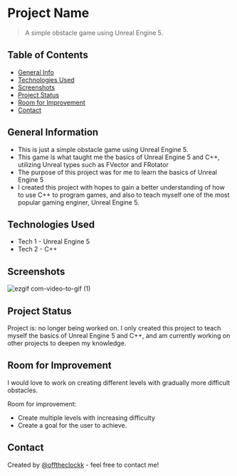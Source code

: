 # Project Name
> A simple obstacle game using Unreal Engine 5.

## Table of Contents
* [General Info](#general-information)
* [Technologies Used](#technologies-used)
* [Screenshots](#screenshots)
* [Project Status](#project-status)
* [Room for Improvement](#room-for-improvement)
* [Contact](#contact)


## General Information
- This is just a simple obstacle game using Unreal Engine 5.
- This game is what taught me the basics of Unreal Engine 5 and C++, utilizing Unreal types such as FVector and FRotator
- The purpose of this project was for me to learn the basics of Unreal Engine 5
- I created this project with hopes to gain a better understanding of how to use C++ to program games, and also to teach myself one of the most popular gaming enginer, Unreal Engine 5.


## Technologies Used
- Tech 1 - Unreal Engine 5
- Tech 2 - C++


## Screenshots
![ezgif com-video-to-gif (1)](https://user-images.githubusercontent.com/88730624/231588307-db3cec1f-6964-4865-9284-c1980576249a.gif)


## Project Status
Project is: no longer being worked on. I only created this project to teach myself the basics of Unreal Engine 5 and C++, and am currently working on other projects to deepen my knowledge.


## Room for Improvement
I would love to work on creating different levels with gradually more difficult obstacles.

Room for improvement:
- Create multiple levels with increasing difficulty
- Create a goal for the user to achieve.


## Contact
Created by [@offtheclockk](https://www.offtheclockk.com/) - feel free to contact me!
